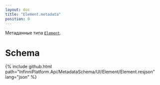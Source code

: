 ```yaml
---
layout: doc
title: "Element.metadata"
position: 0
---
```


Метаданные типа [`Element`](../).

# Schema

{% include github.html path="InfinniPlatform.Api/MetadataSchema/UI/Element/Element.resjson" lang="json" %}
